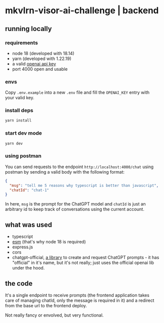 # mkvlrn-visor-ai-challenge | backend

## running locally

### requirements

- node 18 (developed with 18.14)
- yarn (developed with 1.22.19)
- a valid [openai api key](https://platform.openai.com/docs/api-reference/authentication)
- port 4000 open and usable

### envs

Copy `.env.example` into a new `.env` file and fill the `OPENAI_KEY` entry with your valid key.

### install deps

```bash
yarn install
```

### start dev mode

```bash
yarn dev
```

### using postman

You can send requests to the endpoint `http://localhost:4000/chat` using postman by sending a valid body with the following format:

```json
{
  "msg": "tell me 5 reasons why typescript is better than javascript",
  "chatId": "chat-1"
}
```

In here, `msg` is the prompt for the ChatGPT model and `chatId` is just an arbitrary id to keep track of conversations using the current account.

## what was used

- typescript
- [esm](https://nodejs.org/api/esm.html) (that's why node 18 is required)
- express.js
- cors
- chatgpt-official, [a library](https://github.com/PawanOsman/chatgpt-official) to create and request ChatGPT prompts - it has "official" in it's name, but it's not really; just uses the official openai lib under the hood.

## the code

It's a single endpoint to receive prompts (the frontend application takes care of managing chatId, only the message is required in it) and a redirect from the base url to the frontend deploy.

Not really fancy or envolved, but very functional.

